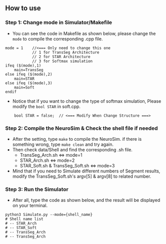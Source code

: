 ## How to use
### Step 1: Change mode in Simulator/Makefile
* You can see the code in Makefile as shown below, please change the `mode` to compile the corresponding .cpp file.
```Makefile=
mode = 1    //<=== Only need to change this one
            // 1 for TransSeg Architecture
            // 2 for STAR Architecture
            // 3 for Softmax simulation
ifeq ($(mode),1)
	main=TransSeg
else ifeq ($(mode),2)
    main=STAR
else ifeq ($(mode),3)
	main=Soft
endif
```
* Notice that if you want to change the type of softmax simulation, Please modify the `bool STAR` in soft.cpp.
```c=
	bool STAR = false;	// <=== Modify When Change Structure ===>
```
### Step 2: Compile the NeuroSim & Check the shell file if needed
* After the setting, type `make` to compile the NeuroSim. if there is something wrong, type `make clean` and try again.
* Then check  data/Shell and find the corresponding .sh file.
    * TransSeg_Arch.sh $\Leftrightarrow$ mode=1
    * STAR_Arch.sh $\Leftrightarrow$ mode=2
    * STAR_Soft.sh & TransSeg_Soft.sh $\Leftrightarrow$ mode=3
* Mind that if you need to Simulate different numbers of Segment results, modify the TransSeg_Soft.sh's argv[5] & argv[8] to related number.

### Step 3: Run the Simulator
* After all, type the code as shown below, and the result will be displayed on your terminal.
```python=
python3 Simulate.py --mode={shell_name}
# Shell name list
# -- STAR_Arch
# -- STAR_Soft
# -- TransSeg_Arch
# -- TransSeg_Arch
```
